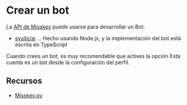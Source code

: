 # Crear un bot

La [API de Misskey](/docs/for-developers/api/) puede usarse para desarrollar un Bot.

- [syuilo/ai](https://github.com/syuilo/ai) ... Hecho usando Node.js, y la implementación del bot está escrita en TypeScript

Cuando crees un bot, es muy recomendable que actives la opción Esta cuenta es un bot desde la configuración del perfil.

## Recursos

- [Misskey.py](/docs/for-developers/api/)

<MkIndex />